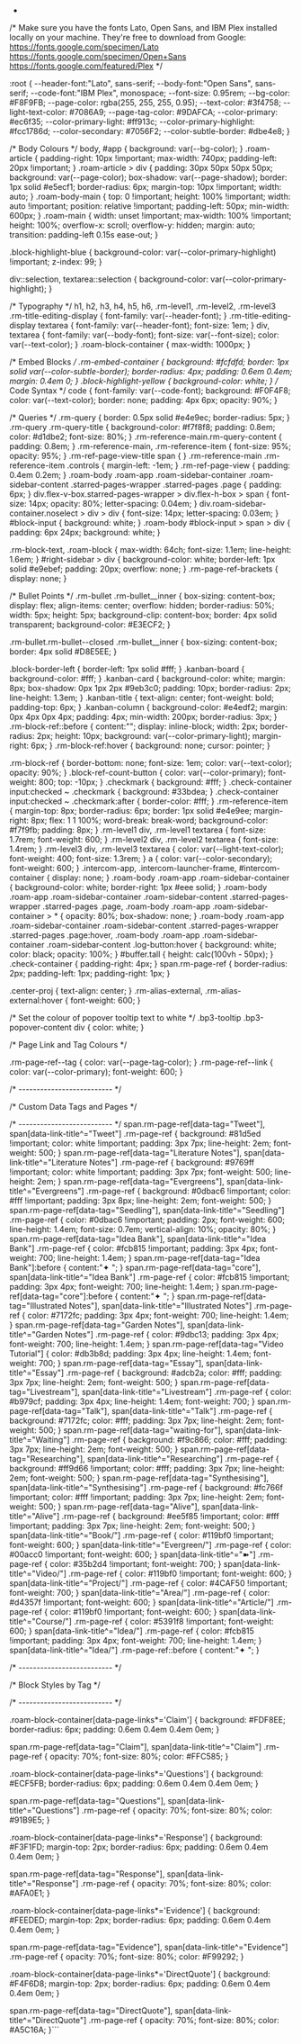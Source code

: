 - ```css
/*  Make sure you have the fonts Lato, Open Sans, and IBM Plex installed locally on your machine.
They're free to download from Google:
https://fonts.google.com/specimen/Lato
https://fonts.google.com/specimen/Open+Sans
https://fonts.google.com/featured/Plex
*/


 :root {
    --header-font:"Lato", sans-serif;
    --body-font:"Open Sans", sans-serif;
    --code-font:"IBM Plex", monospace;
    --font-size: 0.95rem;
    --bg-color: #F8F9FB;
    --page-color: rgba(255, 255, 255, 0.95);
    --text-color: #3f4758;
    --light-text-color: #7086A9;
    --page-tag-color: #9DAFCA;
    --color-primary: #ec6f35;
    --color-primary-light: #ff913c;
    --color-primary-highlight: #fcc1786d;
    --color-secondary: #7056F2;
    --color-subtle-border: #dbe4e8;
}

/* Body Colours */
body, #app {
  background: var(--bg-color);
}
.roam-article {
  padding-right: 10px !important;
  max-width: 740px;
  padding-left: 20px !important;
}
.roam-article > div {
  padding: 30px 50px 50px 50px;
  background: var(--page-color);
  box-shadow: var(--page-shadow);
  border: 1px solid #e5ecf1;
  border-radius: 6px;
  margin-top: 10px !important;
  width: auto;
}
.roam-body-main {
  top: 0 !important;
  height: 100% !important;
  width: auto !important;
  position: relative !important;
  padding-left: 50px;
  min-width: 600px;
}
.roam-main {
  width: unset !important;
  max-width: 100% !important;
  height: 100%;
  overflow-x: scroll;
  overflow-y: hidden;
  margin: auto;
  transition: padding-left 0.15s ease-out;
}

.block-highlight-blue {
background-color: var(--color-primary-highlight) !important;
z-index: 99;
}

div::selection, textarea::selection {
background-color: var(--color-primary-highlight);
}

/* Typography */
h1, h2, h3, h4, h5, h6, .rm-level1, .rm-level2, .rm-level3 .rm-title-editing-display {
  font-family: var(--header-font);
}
.rm-title-editing-display textarea {
  font-family: var(--header-font);
  font-size: 1em;
}
div, textarea {
  font-family: var(--body-font);
  font-size: var(--font-size);
  color: var(--text-color);
}
.roam-block-container {
  max-width: 1000px;
}



/* Embed Blocks */
.rm-embed-container {
  background: #fcfdfd;
  border: 1px solid var(--color-subtle-border);
  border-radius: 4px;
  padding: 0.6em 0.4em;
  margin: 0.4em 0;
}
.block-highlight-yellow {
  background-color: white;
}
/* Code Syntax */
code {
  font-family: var(--code-font);
  background: #F0F4F8;
  color: var(--text-color);
  border: none;
  padding: 4px 6px;
  opacity: 90%;
}

/* Queries */
.rm-query {
  border: 0.5px solid #e4e9ec;
  border-radius: 5px;
}
.rm-query .rm-query-title {
  background-color: #f7f8f8;
  padding: 0.8em;
  color: #d1dbe2;
  font-size: 80%;
}
.rm-reference-main.rm-query-content {
  padding: 0.8em;
}
.rm-reference-main, .rm-reference-item {
  font-size: 95%;
  opacity: 95%;
}
.rm-ref-page-view-title span {
}
.rm-reference-main .rm-reference-item .controls {
  margin-left: -1em;
}
.rm-ref-page-view {
  padding: 0.4em 0.2em;
}
.roam-body .roam-app .roam-sidebar-container .roam-sidebar-content .starred-pages-wrapper .starred-pages .page {
  padding: 6px;
}
div.flex-v-box.starred-pages-wrapper > div.flex-h-box > span {
  font-size: 14px;
  opacity: 80%;
  letter-spacing: 0.04em;
}
div.roam-sidebar-container.noselect > div > div {
  font-size: 14px;
  letter-spacing: 0.03em;
}
#block-input {
  background: white;
}
.roam-body #block-input > span > div {
  padding: 6px 24px;
  background: white;
}

.rm-block-text, .roam-block {
  max-width: 64ch;
  font-size: 1.1em;
  line-height: 1.6em;
}
#right-sidebar > div {
  background-color: white;
  border-left: 1px solid #e9ebef;
  padding: 20px;
  overflow: none;
}
.rm-page-ref-brackets {
  display: none;
}


/* Bullet Points */
.rm-bullet .rm-bullet__inner {
box-sizing: content-box;
  display: flex;
  align-items: center;
  overflow: hidden;
  border-radius: 50%;
  width: 5px;
  height: 5px;
  background-clip: content-box;
  border: 4px solid transparent;
  background-color: #E3ECF2;
}

.rm-bullet.rm-bullet--closed .rm-bullet__inner {
  box-sizing: content-box;
  border: 4px solid #D8E5EE;
}


.block-border-left {
  border-left: 1px solid #fff;
}
.kanban-board {
  background-color: #fff;
}
.kanban-card {
  background-color: white;
  margin: 8px;
  box-shadow: 0px 1px 2px #9eb3c0;
  padding: 10px;
  border-radius: 2px;
  line-height: 1.3em;
}
.kanban-title {
  text-align: center;
  font-weight: bold;
  padding-top: 6px;
}
.kanban-column {
  background-color: #e4edf2;
  margin: 0px 4px 0px 4px;
  padding: 4px;
  min-width: 200px;
  border-radius: 3px;
}
.rm-block-ref::before {
  content:"";
  display: inline-block;
  width: 2px;
  border-radius: 2px;
  height: 10px;
  background: var(--color-primary-light);
  margin-right: 6px;
}
.rm-block-ref:hover {
  background: none;
  cursor: pointer;
}

.rm-block-ref {
  border-bottom: none;
  font-size: 1em;
  color: var(--text-color);
  opacity: 90%;
}
.block-ref-count-button {
  color: var(--color-primary);
  font-weight: 800;
  top: -10px;
}
.checkmark {
  background: #fff;
}
.check-container input:checked ~ .checkmark {
  background: #33bdea;
}
.check-container input:checked ~ .checkmark:after {
  border-color: #fff;
}
.rm-reference-item {
  margin-top: 8px;
  border-radius: 6px;
  border: 1px solid #e4e9ee;
  margin-right: 8px;
  flex: 1 1 100%;
  word-break: break-word;
  background-color: #f7f9fb;
  padding: 8px;
}
.rm-level1 div, .rm-level1 textarea {
  font-size: 1.7rem;
  font-weight: 600;
}
.rm-level2 div, .rm-level2 textarea {
  font-size: 1.4rem;
}
.rm-level3 div, .rm-level3 textarea {
  color: var(--light-text-color);
  font-weight: 400;
  font-size: 1.3rem;
}
a {
 color: var(--color-secondary);
font-weight: 600;
}
.intercom-app, .intercom-launcher-frame, #intercom-container {
  display: none;
}
.roam-body .roam-app .roam-sidebar-container {
  background-color: white;
  border-right: 1px #eee solid;
}
.roam-body .roam-app .roam-sidebar-container .roam-sidebar-content .starred-pages-wrapper .starred-pages .page, .roam-body .roam-app .roam-sidebar-container > * {
  opacity: 80%;
  box-shadow: none;
}
.roam-body .roam-app .roam-sidebar-container .roam-sidebar-content .starred-pages-wrapper .starred-pages .page:hover, .roam-body .roam-app .roam-sidebar-container .roam-sidebar-content .log-button:hover {
  background: white;
  color: black;
  opacity: 100%;
}
#buffer.tall {
  height: calc(100vh - 50px);
}
.check-container {
  padding-right: 4px;
}
span.rm-page-ref {
  border-radius: 2px;
  padding-left: 1px;
  padding-right: 1px;
}

.center-proj {
  text-align: center;
}
.rm-alias-external, .rm-alias-external:hover {
  font-weight: 600;
}

/* Set the colour of popover tooltip text to white */
.bp3-tooltip .bp3-popover-content div {
color: white;
}

/* Page Link and Tag Colours */

.rm-page-ref--tag {
  color: var(--page-tag-color);
}
.rm-page-ref--link {
  color: var(--color-primary);
  font-weight: 600;
}




/* -------------------------- */

/* Custom Data Tags and Pages */

/* -------------------------- */
span.rm-page-ref[data-tag="Tweet"], span[data-link-title^="Tweet"] .rm-page-ref {
  background: #81d5ed !important;
  color: white !important;
  padding: 3px 7px;
  line-height: 2em;
  font-weight: 500;
}
span.rm-page-ref[data-tag="Literature Notes"], span[data-link-title^="Literature Notes"] .rm-page-ref {
  background: #9769ff !important;
  color: white !important;
  padding: 3px 7px;
  font-weight: 500;
  line-height: 2em;
}
span.rm-page-ref[data-tag="Evergreens"], span[data-link-title^="Evergreens"] .rm-page-ref {
  background: #0dbac6 !important;
  color: #fff !important;
  padding: 3px 8px;
  line-height: 2em;
  font-weight: 500;
}
span.rm-page-ref[data-tag="Seedling"], span[data-link-title^="Seedling"] .rm-page-ref {
  color: #0dbac6 !important;
  padding: 2px;
  font-weight: 600;
  line-height: 1.4em;
  font-size: 0.7em;
  vertical-align: 10%;
  opacity: 80%;
}
span.rm-page-ref[data-tag="Idea Bank"], span[data-link-title^="Idea Bank"] .rm-page-ref {
  color: #fcb815 !important;
  padding: 3px 4px;
  font-weight: 700;
  line-height: 1.4em;
}
span.rm-page-ref[data-tag="Idea Bank"]:before {
  content:"✦ ";
}
span.rm-page-ref[data-tag="core"], span[data-link-title^="Idea Bank"] .rm-page-ref {
  color: #fcb815 !important;
  padding: 3px 4px;
  font-weight: 700;
  line-height: 1.4em;
}
span.rm-page-ref[data-tag="core"]:before {
  content:"✦ ";
}
span.rm-page-ref[data-tag="Illustrated Notes"], span[data-link-title^="Illustrated Notes"] .rm-page-ref {
  color: #7172fc;
  padding: 3px 4px;
  font-weight: 700;
  line-height: 1.4em;
}
span.rm-page-ref[data-tag="Garden Notes"], span[data-link-title^="Garden Notes"] .rm-page-ref {
  color: #9dbc13;
  padding: 3px 4px;
  font-weight: 700;
  line-height: 1.4em;
}
span.rm-page-ref[data-tag="Video Tutorial"] {
  color: #db3b8d;
  padding: 3px 4px;
  line-height: 1.4em;
  font-weight: 700;
}
span.rm-page-ref[data-tag="Essay"], span[data-link-title^="Essay"] .rm-page-ref {
  background: #adcb2a;
  color: #fff;
  padding: 3px 7px;
  line-height: 2em;
  font-weight: 500;
}
span.rm-page-ref[data-tag="Livestream"], span[data-link-title^="Livestream"] .rm-page-ref {
  color: #b979cf;
  padding: 3px 4px;
  line-height: 1.4em;
  font-weight: 700;
}
span.rm-page-ref[data-tag="Talk"], span[data-link-title^="Talk"] .rm-page-ref {
  background: #7172fc;
  color: #fff;
  padding: 3px 7px;
  line-height: 2em;
  font-weight: 500;
}
span.rm-page-ref[data-tag="waiting-for"], span[data-link-title^="Waiting"] .rm-page-ref {
  background: #f9c866;
  color: #fff;
  padding: 3px 7px;
  line-height: 2em;
  font-weight: 500;
}
span.rm-page-ref[data-tag="Researching"], span[data-link-title^="Researching"] .rm-page-ref {
  background: #ff9d66 !important;
  color: #fff;
  padding: 3px 7px;
  line-height: 2em;
  font-weight: 500;
}
span.rm-page-ref[data-tag="Synthesising"], span[data-link-title^="Synthesising"] .rm-page-ref {
  background: #fc766f !important;
  color: #fff !important;
  padding: 3px 7px;
  line-height: 2em;
  font-weight: 500;
}
span.rm-page-ref[data-tag="Alive"], span[data-link-title^="Alive"] .rm-page-ref {
  background: #ee5f85 !important;
  color: #fff !important;
  padding: 3px 7px;
  line-height: 2em;
  font-weight: 500;
}
span[data-link-title^="Book/"] .rm-page-ref {
  color: #119bf0 !important;
  font-weight: 600;
}
span[data-link-title^="Evergreen/"] .rm-page-ref {
  color: #00acc0 !important;
  font-weight: 600;
}
span[data-link-title^="➽"] .rm-page-ref {
  color: #35b2d4 !important;
  font-weight: 700;
}
span[data-link-title^="Video/"] .rm-page-ref {
  color: #119bf0 !important;
  font-weight: 600;
}
span[data-link-title^="Project/"] .rm-page-ref {
  color: #4CAF50 !important;
  font-weight: 700;
}
span[data-link-title^="Area/"] .rm-page-ref {
  color: #d4357f !important;
  font-weight: 600;
}
span[data-link-title^="Article/"] .rm-page-ref {
  color: #119bf0 !important;
  font-weight: 600;
}
span[data-link-title^="Course/"] .rm-page-ref {
  color: #5391f8 !important;
  font-weight: 600;
}
span[data-link-title^="Idea/"] .rm-page-ref {
  color: #fcb815 !important;
  padding: 3px 4px;
  font-weight: 700;
  line-height: 1.4em;
}
span[data-link-title^="Idea/"] .rm-page-ref::before {
  content:"✦ ";
}


/* -------------------------- */

/* Block Styles by Tag */

/* -------------------------- */


.roam-block-container[data-page-links*='Claim'] {
  background: #FDF8EE;
  border-radius: 6px;
  padding: 0.6em 0.4em 0.4em 0em;
}

 span.rm-page-ref[data-tag="Claim"], span[data-link-title^="Claim"] .rm-page-ref {
   opacity: 70%;
   font-size: 80%;
   color: #FFC585;
}

.roam-block-container[data-page-links*='Questions'] {
  background: #ECF5FB;
  border-radius: 6px;
  padding: 0.6em 0.4em 0.4em 0em;
}

span.rm-page-ref[data-tag="Questions"], span[data-link-title^="Questions"] .rm-page-ref {
   opacity: 70%;
   font-size: 80%;
   color: #91B9E5;
}

.roam-block-container[data-page-links*='Response'] {
  background: #F3F1FD;
  margin-top: 2px;
  border-radius: 6px;
  padding: 0.6em 0.4em 0.4em 0em;
}

 span.rm-page-ref[data-tag="Response"], span[data-link-title^="Response"] .rm-page-ref {
   opacity: 70%;
   font-size: 80%;
   color: #AFA0E1;
}

.roam-block-container[data-page-links*='Evidence'] {
  background: #FEEDED;
  margin-top: 2px;
  border-radius: 6px;
  padding: 0.6em 0.4em 0.4em 0em;
}

 span.rm-page-ref[data-tag="Evidence"], span[data-link-title^="Evidence"] .rm-page-ref {
   opacity: 70%;
   font-size: 80%;
   color: #F99292;
}

.roam-block-container[data-page-links*='DirectQuote'] {
  background: #F4F6D8;
  margin-top: 2px;
  border-radius: 6px;
  padding: 0.6em 0.4em 0.4em 0em;
}

 span.rm-page-ref[data-tag="DirectQuote"], span[data-link-title^="DirectQuote"] .rm-page-ref {
   opacity: 70%;
   font-size: 80%;
   color: #A5C16A;
}```
